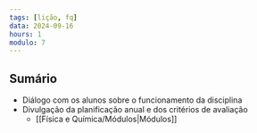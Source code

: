 ```yaml
---
tags: [lição, fq]
data: 2024-09-16
hours: 1
modulo: 7
---
```


## Sumário
- Diálogo com os alunos sobre o funcionamento da disciplina
- Divulgação da planificação anual e dos critérios de avaliação
	- [[Física e Química/Módulos|Módulos]]